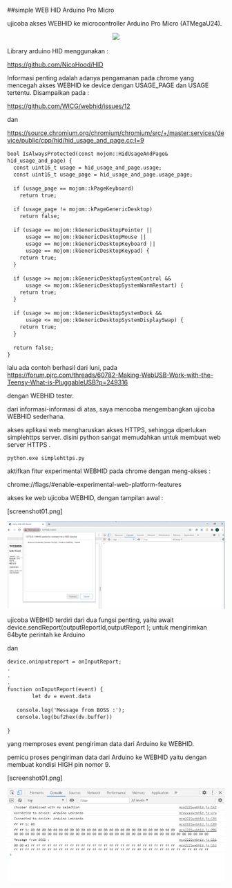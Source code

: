 ##simple WEB HID Arduino Pro Micro 

ujicoba akses WEBHID ke microcontroller Arduino Pro Micro (ATMegaU24).


<p align="center">
  <img src="img/Arduino.png">
</p>


Library arduino HID menggunakan :

https://github.com/NicoHood/HID

Informasi penting adalah adanya pengamanan pada chrome yang mencegah akses WEBHID ke device
dengan USAGE_PAGE dan USAGE tertentu. Disampaikan pada :


https://github.com/WICG/webhid/issues/12

dan 

https://source.chromium.org/chromium/chromium/src/+/master:services/device/public/cpp/hid/hid_usage_and_page.cc;l=9

```
bool IsAlwaysProtected(const mojom::HidUsageAndPage& hid_usage_and_page) {
  const uint16_t usage = hid_usage_and_page.usage;
  const uint16_t usage_page = hid_usage_and_page.usage_page;

  if (usage_page == mojom::kPageKeyboard)
    return true;

  if (usage_page != mojom::kPageGenericDesktop)
    return false;

  if (usage == mojom::kGenericDesktopPointer ||
      usage == mojom::kGenericDesktopMouse ||
      usage == mojom::kGenericDesktopKeyboard ||
      usage == mojom::kGenericDesktopKeypad) {
    return true;
  }

  if (usage >= mojom::kGenericDesktopSystemControl &&
      usage <= mojom::kGenericDesktopSystemWarmRestart) {
    return true;
  }

  if (usage >= mojom::kGenericDesktopSystemDock &&
      usage <= mojom::kGenericDesktopSystemDisplaySwap) {
    return true;
  }

  return false;
}
```

lalu ada contoh berhasil dari luni, pada 
https://forum.pjrc.com/threads/60782-Making-WebUSB-Work-with-the-Teensy-What-is-PluggableUSB?p=249316

dengan WEBHID tester.

dari informasi-informasi di atas, saya mencoba mengembangkan ujicoba WEBHID sederhana.

akses aplikasi web mengharuskan akses HTTPS, sehingga diperlukan simplehttps server. 
disini python sangat memudahkan untuk membuat web server HTTPS .

```
python.exe simplehttps.py
```

aktifkan fitur experimental WEBHID pada chrome dengan meng-akses :

chrome://flags/#enable-experimental-web-platform-features

akses ke web ujicoba WEBHID, dengan tampilan awal :

[screenshot01.png]
<p align="center">
  <img src="img/screenshot01.png">
</p>

ujicoba WEBHID terdiri dari dua fungsi penting,
yaitu await device.sendReport(outputReportId,outputReport ); untuk mengirimkan 64byte perintah ke Arduino

dan
```
device.oninputreport = onInputReport;
.
.
.
function onInputReport(event) {
	    let dv = event.data

   console.log('Message from BOSS :');
   console.log(buf2hex(dv.buffer))

}
```
yang memproses event pengiriman data dari Arduino ke WEBHID.

pemicu proses pengiriman data dari Arduino ke WEBHID yaitu dengan membuat kondisi HIGH pin nomor 9.

[screenshot01.png]
<p align="center">
  <img src="img/screenshot02.png">
</p>
